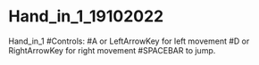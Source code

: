 # Hand_in_1_19102022
Hand_in_1
#Controls:
#A or LeftArrowKey for left movement
#D or RightArrowKey for right movement
#SPACEBAR to jump.
